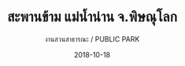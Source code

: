 ---
title: สะพานข้าม แม่น้ำน่าน จ.พิษณุโลก
subtitle: งานสวนสาธารณะ / PUBLIC  PARK
layout: default
modal-id: 31
date: 2018-10-18
img:
thumbnail:
alt: image-alt
project-date: พ.ศ. 2540 - พ.ศ. 2541
# client: Start Bootstrap
category: งานสวนสาธารณะ / PUBLIC  PARK
description: สะพานคอนกรีตเสริมเหล็ก กว้าง 7 ม. ( พ.ศ. 2540 - พ.ศ. 2541 )
---